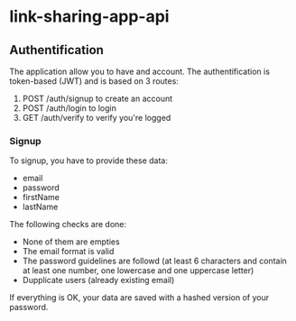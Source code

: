 # link-sharing-app-api

## Authentification
The application allow you to have and account. 
The authentification is token-based (JWT) and is based on 3 routes: 
1. POST /auth/signup to create an account
2. POST /auth/login to login
3. GET /auth/verify to verify you're logged

### Signup
To signup, you have to provide these data:
- email
- password
- firstName
- lastName

The following checks are done:
- None of them are empties
- The email format is valid
- The password guidelines are followd (at least 6 characters and contain at least one number, one lowercase and one uppercase letter)
- Dupplicate users (already existing email)

If everything is OK, your data are saved with a hashed version of your password. 